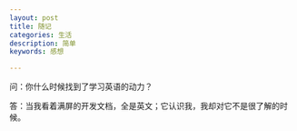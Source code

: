 ```yaml
---
layout: post
title: 随记
categories: 生活
description: 简单
keywords: 感想

---
```


<head>
    <script src="https://cdn.mathjax.org/mathjax/latest/MathJax.js?config=TeX-AMS-MML_HTMLorMML" type="text/javascript"></script>
    <script type="text/x-mathjax-config">
        MathJax.Hub.Config({
            tex2jax: {
            skipTags: ['script', 'noscript', 'style', 'textarea', 'pre'],
            inlineMath: [['$','$']]
            }
        });
    </script>
</head>

问：你什么时候找到了学习英语的动力？

答：当我看着满屏的开发文档，全是英文；它认识我，我却对它不是很了解的时候。